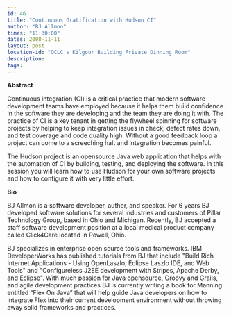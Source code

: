 ```yaml
---
id: 46
title: "Continuous Gratification with Hudson CI"
author: "BJ Allmon"
times: "11:30:00"
dates: 2008-11-11
layout: post
location-id: "OCLC's Kilgour Building Private Dinning Room"  
description: 
tags: 
---
```

 **Abstract**

Continuous integration (CI) is a critical practice that modern software development teams have employed because it helps them build confidence in the software they are developing and the team they are doing it with. The practice of CI is a key tenant in getting the flywheel spinning for software projects by helping to keep integration issues in check, defect rates down, and test coverage and code quality high. Without a good feedback loop a project can come to a screeching halt and integration becomes painful.   
  
The Hudson project is an opensource Java web application that helps with the automation of CI by building, testing, and deploying the software. In this session you will learn how to use Hudson for your own software projects and how to configure it with very little effort.

**Bio**

BJ Allmon is a software developer, author, and speaker. For 6 years BJ developed software solutions for several industries and customers of Pillar Technology Group, based in Ohio and Michigan. Recently, BJ accepted a staff software development position at a local medical product company called Click4Care located in Powell, Ohio.  
  
BJ specializes in enterprise open source tools and frameworks. IBM DeveloperWorks has published tutorials from BJ that include "Build Rich Internet Applications - Using OpenLaszlo, Eclipse Laszlo IDE, and Web Tools" and "Configureless J2EE development with Stripes, Apache Derby, and Eclipse". With much passion for Java opensource, Groovy and Grails, and agile development practices BJ is currently writing a book for Manning entitled “Flex On Java” that will help guide Java developers on how to integrate Flex into their current development environment without throwing away solid frameworks and practices.

